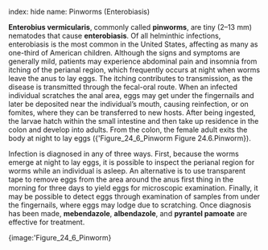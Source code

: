 index: hide
name: Pinworms (Enterobiasis)

 **Enterobius vermicularis**, commonly called  **pinworms**, are tiny (2–13 mm) nematodes that cause  **enterobiasis**. Of all helminthic infections, enterobiasis is the most common in the United States, affecting as many as one-third of American children. Although the signs and symptoms are generally mild, patients may experience abdominal pain and insomnia from itching of the perianal region, which frequently occurs at night when worms leave the anus to lay eggs. The itching contributes to transmission, as the disease is transmitted through the fecal-oral route. When an infected individual scratches the anal area, eggs may get under the fingernails and later be deposited near the individual’s mouth, causing reinfection, or on fomites, where they can be transferred to new hosts. After being ingested, the larvae hatch within the small intestine and then take up residence in the colon and develop into adults. From the colon, the female adult exits the body at night to lay eggs ({'Figure_24_6_Pinworm Figure 24.6.Pinworm}).

Infection is diagnosed in any of three ways. First, because the worms emerge at night to lay eggs, it is possible to inspect the perianal region for worms while an individual is asleep. An alternative is to use transparent tape to remove eggs from the area around the anus first thing in the morning for three days to yield eggs for microscopic examination. Finally, it may be possible to detect eggs through examination of samples from under the fingernails, where eggs may lodge due to scratching. Once diagnosis has been made,  **mebendazole**,  **albendazole**, and  **pyrantel pamoate** are effective for treatment.


{image:'Figure_24_6_Pinworm}
        
